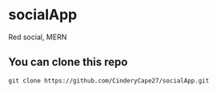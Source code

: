 # socialApp
Red social, MERN

## You can clone this repo 
`git clone https://github.com/CinderyCape27/socialApp.git`

